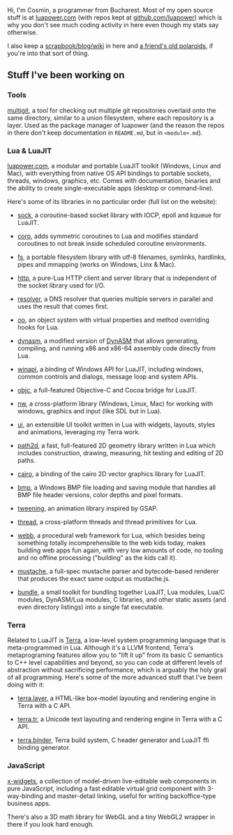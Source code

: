Hi, I'm Cosmin, a programmer from Bucharest. Most of my open source stuff is at [luapower.com](https://luapower.com) (with repos kept at [github.com/luapower](https://github.com/luapower)) which is why you don't see much coding activity in here even though my stats say otherwise.

I also keep a [scrapbook/blog/wiki](https://github.com/capr/scrapbook) in here and [a friend's old polaroids](https://rawgit.com/capr/oldbeat/master/index.html), if you're into that sort of thing.

## Stuff I've been working on

### Tools

[multigit](https://github.com/capr/mgit), a tool for checking out multiple git repositories overlaid onto the same directory, similar to a union filesystem, where each repository is a layer. Used as the package manager of luapower (and the reason the repos in there don't keep documentation in `README.md`, but in `<module>.md`).

### Lua & LuaJIT

[luapower.com](https://luapower.com), a modular and portable LuaJIT toolkit (Windows, Linux and Mac), with everything from native OS API bindings to portable sockets, threads,  windows, graphics, etc. Comes with documentation, binaries and the ability to create single-executable apps (desktop or command-line).

Here's some of its libraries in no particular order (full list on the website):

  * [sock](https://luapower.com/sock), a coroutine-based socket library with IOCP, epoll and kqueue for LuaJIT.

  * [coro](https://luapower.com/coro), adds symmetric coroutines to Lua and modifies standard coroutines to not break inside scheduled coroutine environments.

  * [fs](https://luapower.com), a portable filesystem library with utf-8 filenames, symlinks, hardlinks, pipes and mmapping (works on Windows, Linx & Mac).

  * [http](https://luapower.com/http), a pure-Lua HTTP client and server library that is independent of the socket library used for I/O.

  * [resolver](https://luapower.com/resolver), a DNS resolver that queries multiple servers in parallel and uses the result that comes first.

  * [oo](https://luapower.com/oo), an object system with virtual properties and method overriding hooks for Lua.

  * [dynasm](https://luapower.com/dynasm), a modified version of [DynASM](https://corsix.github.io/dynasm-doc/) that allows generating, compiling, and running x86 and x86-64 assembly code directly from Lua.

  * [winapi](https://luapower.com/winapi), a binding of Windows API for LuaJIT, including windows, common controls and dialogs, message loop and system APIs.

  * [objc](https://luapower.com/objc), a full-featured Objective-C and Cocoa bridge for LuaJIT.

  * [nw](https://luapower.com/nw), a cross-platform library (Windows, Linux, Mac) for working with windows, graphics and input (like SDL but in Lua).

  * [ui](https://luapower.com/ui), an extensible UI toolkit written in Lua with widgets, layouts, styles and animations, leveraging my Terra work.

  * [path2d](https://luapower.com/path2d), a fast, full-featured 2D geometry library written in Lua which includes construction, drawing, measuring, hit testing and editing of 2D paths.

  * [cairo](https://luapower.com/cairo), a binding of the cairo 2D vector graphics library for LuaJIT.

  * [bmp](https://luapower.com/bmp), a Windows BMP file loading and saving module that handles all BMP file header versions, color depths and pixel formats.

  * [tweening](https://luapower.com/tweening), an animation library inspired by GSAP.

  * [thread](https://luapower.com/thread), a cross-platform threads and thread primitives for Lua.

  * [webb](https://luapower.com/webb), a procedural web framework for Lua, which besides being something totally incomprehensible to the web kids today, makes building web apps fun again, with very low amounts of code, no tooling and no offline processing ("building" as the kids call it).

  * [mustache](https://luapower.com/mustache), a full-spec mustache parser and bytecode-based renderer that produces the exact same output as mustache.js.

  * [bundle](https://github.com/luapower/bundle), a small toolkit for bundling together LuaJIT, Lua modules, Lua/C modules, DynASM/Lua modules, C libraries, and other static assets (and even directory listings) into a single fat executable.

### Terra

Related to LuaJIT is [Terra](https://terralang.org), a low-level system programming language that is meta-programmed in Lua. Although it's a LLVM frontend, Terra's metaprograming features allow you to "lift it up" from its basic C semantics to C++ level capabilities and beyond, so you can code at different levels of abstraction without sacrificing performance, which is arguably the holy grail of all programming. Here's some of the more advanced stuff that I've been doing with it:

  * [terra.layer](https://luapower.com/terra.layer), a HTML-like box-model layouting and rendering engine in Terra with a C API.

  * [terra.tr](https://luapower.com/terra.tr), a Unicode text layouting and rendering engine in Terra with a C API.

  * [terra.binder](https://luapower.com/terra.binder), Terra build system, C header generator and LuaJIT ffi binding generator.

### JavaScript

[x-widgets](https://luapower.com/x-widgets), a collection of model-driven live-editable web components in pure JavaScript, including a fast editable virtual grid component with 3-way-binding and master-detail linking, useful for writing backoffice-type business apps. 

There's also a 3D math library for WebGL and a tiny WebGL2 wrapper in there if you look hard enough.
